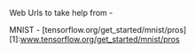 Web Urls to take help from -


MNIST - [tensorflow.org/get_started/mnist/pros]
[1]:www.tensorflow.org/get_started/mnist/pros
